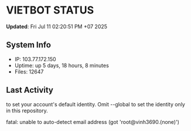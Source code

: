 # VIETBOT STATUS
**Updated**: Fri Jul 11 02:20:51 PM +07 2025

## System Info
- IP: 103.77.172.150
- Uptime: up 5 days, 18 hours, 8 minutes
- Files: 12647

## Last Activity

to set your account's default identity.
Omit --global to set the identity only in this repository.

fatal: unable to auto-detect email address (got 'root@vinh3690.(none)')
